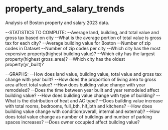 # property_and_salary_trends
Analysis of Boston property and salary 2023 data.

--STATISTICS TO COMPUTE:
--Average land, building, and total value and gross tax based on city
--What is the average portion of total value is gross tax for each city?
--Average building value for Boston
--Number of zip codes in Dataset
--Number of zip codes per city
--Which city has the most expensive property(highest building value)?
--Which city has the largest property(highest gross_area)?
--Which city has the oldest property(yr_built)?

--GRAPHS:
--How does land value, building value, total value and gross tax change with year built?
--How does the proportion of living area to gross area affect total value?
--How does building value change with year remodeled?
--Does the time between year built and year remodeled affect building value?
--How does building value change with type of building?
--What is the distribution of heat and AC type?
--Does building value increase with total rooms, bedrooms, full_bth, hlf_bth and kitchens?
--How does building value change with condition(overall, internal and external)?
--How does total value change as number of buildings and number of parking spaces increases?
--Does owner occupied affect building value?

